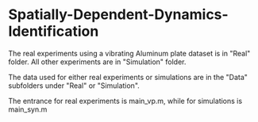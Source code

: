 # Spatially-Dependent-Dynamics-Identification

The real experiments using a vibrating Aluminum plate dataset is in "Real" folder. All other experiments are in "Simulation" folder. 

The data used for either real experiments or simulations are in the "Data" subfolders under "Real" or "Simulation".

The entrance for real experiments is main_vp.m, while for simulations is main_syn.m
